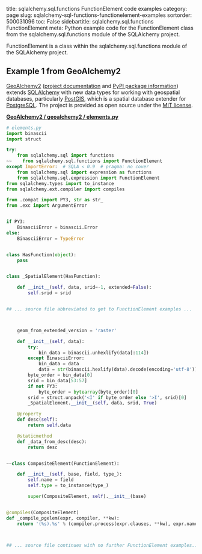 title: sqlalchemy.sql.functions FunctionElement code examples
category: page
slug: sqlalchemy-sql-functions-functionelement-examples
sortorder: 500031096
toc: False
sidebartitle: sqlalchemy.sql.functions FunctionElement
meta: Python example code for the FunctionElement class from the sqlalchemy.sql.functions module of the SQLAlchemy project.


FunctionElement is a class within the sqlalchemy.sql.functions module of the SQLAlchemy project.


## Example 1 from GeoAlchemy2
[GeoAlchemy2](https://github.com/geoalchemy/geoalchemy2)
([project documentation](https://geoalchemy-2.readthedocs.io/en/latest/)
and
[PyPI package information](https://pypi.org/project/GeoAlchemy2/))
extends [SQLAlchemy](/sqlalchemy.html) with new data types for working
with geospatial databases, particularly [PostGIS](http://postgis.net/),
which is a spatial database extender for [PostgreSQL](/postgresql.html).
The project is provided as open source under the
[MIT license](https://github.com/geoalchemy/geoalchemy2/blob/master/COPYING.rst).

[**GeoAlchemy2 / geoalchemy2 / elements.py**](https://github.com/geoalchemy/geoalchemy2/blob/master/geoalchemy2/./elements.py)

```python
# elements.py
import binascii
import struct

try:
    from sqlalchemy.sql import functions
~~    from sqlalchemy.sql.functions import FunctionElement
except ImportError:  # SQLA < 0.9  # pragma: no cover
    from sqlalchemy.sql import expression as functions
    from sqlalchemy.sql.expression import FunctionElement
from sqlalchemy.types import to_instance
from sqlalchemy.ext.compiler import compiles

from .compat import PY3, str as str_
from .exc import ArgumentError


if PY3:
    BinasciiError = binascii.Error
else:
    BinasciiError = TypeError


class HasFunction(object):
    pass


class _SpatialElement(HasFunction):

    def __init__(self, data, srid=-1, extended=False):
        self.srid = srid


## ... source file abbreviated to get to FunctionElement examples ...



    geom_from_extended_version = 'raster'

    def __init__(self, data):
        try:
            bin_data = binascii.unhexlify(data[:114])
        except BinasciiError:
            bin_data = data
            data = str(binascii.hexlify(data).decode(encoding='utf-8'))
        byte_order = bin_data[0]
        srid = bin_data[53:57]
        if not PY3:
            byte_order = bytearray(byte_order)[0]
        srid = struct.unpack('<I' if byte_order else '>I', srid)[0]
        _SpatialElement.__init__(self, data, srid, True)

    @property
    def desc(self):
        return self.data

    @staticmethod
    def _data_from_desc(desc):
        return desc


~~class CompositeElement(FunctionElement):

    def __init__(self, base, field, type_):
        self.name = field
        self.type = to_instance(type_)

        super(CompositeElement, self).__init__(base)


@compiles(CompositeElement)
def _compile_pgelem(expr, compiler, **kw):
    return '(%s).%s' % (compiler.process(expr.clauses, **kw), expr.name)



## ... source file continues with no further FunctionElement examples...

```

